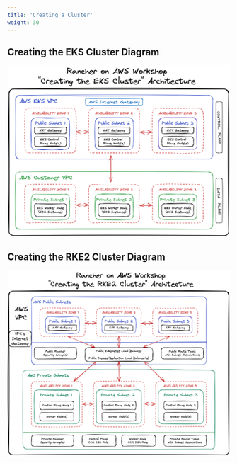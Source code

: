 ```yaml
---
title: 'Creating a Cluster'
weight: 30
---
```


## Creating the EKS Cluster Diagram

![creating-eks-cluster-diagram](/static/images/creating-eks-cluster-diagram.png)

## Creating the RKE2 Cluster Diagram

![creating-rke2-cluster-diagram](/static/images/creating-rke2-cluster-diagram.png)
